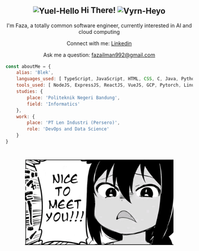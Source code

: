 <h2 align="center"><img align="center" alt="Yuel-Hello" width="64px" src="https://gbf.wiki/images/6/64/Stamp108.png"/><span> Hi There! </span><img align="center" alt="Vyrn-Heyo" width="64px" src="https://gbf.wiki/images/9/9f/Stamp110.png"/></h2>
<p align="center">I'm Faza, a totally common software engineer, currently interested in AI and cloud computing</p>
<p align="center">Connect with me: <a href="https://www.linkedin.com/in/muhammad-faza-2001/">Linkedin</a></p>
<p align="center">Ask me a question: <a href="mailto:fazailman992@gmail.com">fazailman992@gmail.com</a></p>

```javascript
const aboutMe = {
    alias: 'Blek',
    languages_used: [ TypeScript, JavaScript, HTML, CSS, C, Java, Python ],
    tools_used: [ NodeJS, ExpressJS, ReactJS, VueJS, GCP, Pytorch, Linux ],
    studies: {
        place: 'Politeknik Negeri Bandung',
        field: 'Informatics'
    },
    work: {
        place: 'PT Len Industri (Persero)',
        role: 'DevOps and Data Science'
    }
}
```
#

<div align="center"><img align="center" width="400px" src="./img/jahy-nice-to-meet-you.jpg"/></div>
